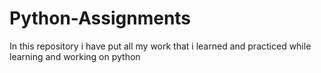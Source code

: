 # Python-Assignments
In this repository i have put  all my work that i learned and practiced while learning and working on python 
